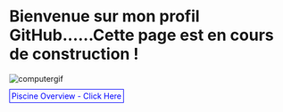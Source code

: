 # Bienvenue sur mon profil GitHub......Cette page est en cours de construction !

![computergif](https://github.com/Arcadiastyx/Arcadiastyx/assets/72890174/a754d3a1-5617-46b5-b2fd-fe45ed0872cf)



<p>
  <a href="https://github.com/Arcadiastyx/42-Piscine/tree/main/42%20Piscine" target="_blank" style="text-decoration: none; color: blue; border: 1px solid blue; padding: 3px;">
    Piscine Overview - Click Here
  </a>
</p>

